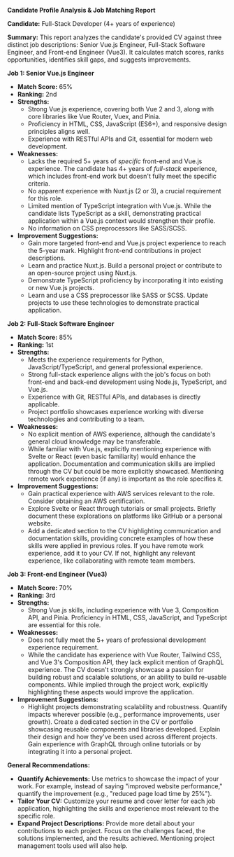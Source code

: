 **Candidate Profile Analysis & Job Matching Report**

**Candidate:** Full-Stack Developer (4+ years of experience)

**Summary:** This report analyzes the candidate's provided CV against three distinct job descriptions: Senior Vue.js Engineer, Full-Stack Software Engineer, and Front-end Engineer (Vue3).  It calculates match scores, ranks opportunities, identifies skill gaps, and suggests improvements.

**Job 1: Senior Vue.js Engineer**

* **Match Score:** 65%
* **Ranking:** 2nd
* **Strengths:**
    * Strong Vue.js experience, covering both Vue 2 and 3, along with core libraries like Vue Router, Vuex, and Pinia.
    * Proficiency in HTML, CSS, JavaScript (ES6+), and responsive design principles aligns well.
    * Experience with RESTful APIs and Git, essential for modern web development.
* **Weaknesses:**
    * Lacks the required 5+ years of *specific* front-end and Vue.js experience.  The candidate has 4+ years of *full-stack* experience, which includes front-end work but doesn't fully meet the specific criteria.
    * No apparent experience with Nuxt.js (2 or 3), a crucial requirement for this role.
    * Limited mention of TypeScript integration with Vue.js. While the candidate lists TypeScript as a skill, demonstrating practical application within a Vue.js context would strengthen their profile.
    *  No information on CSS preprocessors like SASS/SCSS.
* **Improvement Suggestions:**
    * Gain more targeted front-end and Vue.js project experience to reach the 5-year mark.  Highlight front-end contributions in project descriptions.
    * Learn and practice Nuxt.js.  Build a personal project or contribute to an open-source project using Nuxt.js.
    * Demonstrate TypeScript proficiency by incorporating it into existing or new Vue.js projects.
    *  Learn and use a CSS preprocessor like SASS or SCSS.  Update projects to use these technologies to demonstrate practical application.

**Job 2: Full-Stack Software Engineer**

* **Match Score:** 85%
* **Ranking:** 1st
* **Strengths:**
    * Meets the experience requirements for Python, JavaScript/TypeScript, and general professional experience.
    * Strong full-stack experience aligns with the job's focus on both front-end and back-end development using Node.js, TypeScript, and Vue.js.
    * Experience with Git, RESTful APIs, and databases is directly applicable.
    * Project portfolio showcases experience working with diverse technologies and contributing to a team.
* **Weaknesses:**
    * No explicit mention of AWS experience, although the candidate's general cloud knowledge may be transferable.
    * While familiar with Vue.js, explicitly mentioning experience with Svelte or React (even basic familiarity) would enhance the application.  Documentation and communication skills are implied through the CV but could be more explicitly showcased.  Mentioning remote work experience (if any) is important as the role specifies it.
* **Improvement Suggestions:**
    * Gain practical experience with AWS services relevant to the role.  Consider obtaining an AWS certification.
    * Explore Svelte or React through tutorials or small projects. Briefly document these explorations on platforms like GitHub or a personal website.
    * Add a dedicated section to the CV highlighting communication and documentation skills, providing concrete examples of how these skills were applied in previous roles.  If you have remote work experience, add it to your CV.  If not, highlight any relevant experience, like collaborating with remote team members.

**Job 3: Front-end Engineer (Vue3)**

* **Match Score:** 70%
* **Ranking:** 3rd
* **Strengths:**
    * Strong Vue.js skills, including experience with Vue 3, Composition API, and Pinia.  Proficiency in HTML, CSS, JavaScript, and TypeScript are essential for this role.
* **Weaknesses:**
    * Does not fully meet the 5+ years of professional development experience requirement.
    * While the candidate has experience with Vue Router, Tailwind CSS, and Vue 3's Composition API, they lack explicit mention of GraphQL experience.  The CV doesn't strongly showcase a passion for building robust and scalable solutions, or an ability to build re-usable components. While implied through the project work, explicitly highlighting these aspects would improve the application.
* **Improvement Suggestions:**
    *  Highlight projects demonstrating scalability and robustness.  Quantify impacts wherever possible (e.g., performance improvements, user growth).  Create a dedicated section in the CV or portfolio showcasing reusable components and libraries developed. Explain their design and how they've been used across different projects.  Gain experience with GraphQL through online tutorials or by integrating it into a personal project.

**General Recommendations:**

* **Quantify Achievements:**  Use metrics to showcase the impact of your work.  For example, instead of saying "improved website performance," quantify the improvement (e.g., "reduced page load time by 25%").
* **Tailor Your CV:**  Customize your resume and cover letter for each job application, highlighting the skills and experience most relevant to the specific role.
* **Expand Project Descriptions:** Provide more detail about your contributions to each project.  Focus on the challenges faced, the solutions implemented, and the results achieved.  Mentioning project management tools used will also help.
